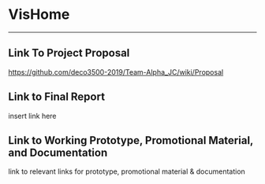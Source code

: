 # VisHome
***
## Link To Project Proposal
https://github.com/deco3500-2019/Team-Alpha_JC/wiki/Proposal

## Link to Final Report
insert link here

## Link to Working Prototype, Promotional Material, and Documentation  
link to relevant links for prototype, promotional material & documentation
